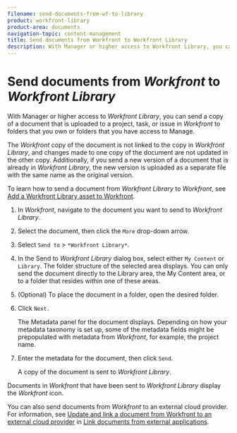 ```yaml
---
filename: send-documents-from-wf-to-library
product: workfront-library
product-area: documents
navigation-topic: content-management
title: Send documents from Workfront to Workfront Library
description: With Manager or higher access to Workfront Library, you can send a copy of a document that is uploaded to a project, task, or issue in Workfront to folders that you own or folders that you have access to Manage.
---
```


# Send documents from *Workfront* to *Workfront Library*

With Manager or higher access to *Workfront Library*, you can send a copy of a document that is uploaded to a project, task, or issue in *Workfront* to folders that you own or folders that you have access to Manage.

The *Workfront* copy of the document is not linked to the copy in *Workfront Library*, and changes made to one copy of the document are not updated in the other copy. Additionally, if you send a new version of a document that is already in *Workfront Library*, the new version is uploaded as a separate file with the same name as the original version.

To learn how to send a document from *Workfront Library* to *Workfront*, see [Add a Workfront Library asset to Workfront](../../workfront-library/content-management/add-a-wf-library-asset.md).

1. In *Workfront*, navigate to the document you want to send to *Workfront Library*.
1. Select the document, then click the `More` drop-down arrow.
1. Select `Send to` > `*Workfront Library*`.
1. In the Send to *Workfront Library* dialog box, select either `My Content` or `Library`. The folder structure of the selected area displays. You can only send the document directly to the Library area, the My Content area, or to a folder that resides within one of these areas.
1. (Optional) To place the document in a folder, open the desired folder.
1. Click `Next.`

   The Metadata panel for the document displays. Depending on how your metadata taxonomy is set up, some of the metadata fields might be prepopulated with metadata from *Workfront*, for example, the project name.

1. Enter the metadata for the document, then click `Send`.

   A copy of the document is sent to *Workfront Library*.

Documents in *Workfront* that have been sent to *Workfront Library* display the *Workfront* icon.

You can also send documents from *Workfront* to an external cloud provider. For information, see [Update and link a document from Workfront to an external cloud provider](../../documents/adding-documents-to-workfront/link-documents-from-external-apps.md#sending-documents) in [Link documents from external applications](../../documents/adding-documents-to-workfront/link-documents-from-external-apps.md).
